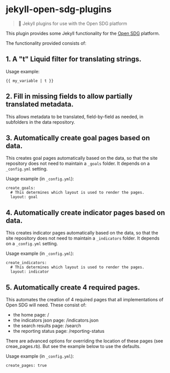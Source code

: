 # jekyll-open-sdg-plugins

> 💎 Jekyll plugins for use with the Open SDG platform

This plugin provides some Jekyll functionality for the [Open SDG](https://github.com/open-sdg/open-sdg) platform.

The functionality provided consists of:

## 1. A "t" Liquid filter for translating strings.

Usage example:

```
{{ my_variable | t }}
```

## 2. Fill in missing fields to allow partially translated metadata.

This allows metadata to be translated, field-by-field as needed, in subfolders in the data repository.

## 3. Automatically create goal pages based on data.

This creates goal pages automatically based on the data, so that the site repository does not need to maintain a `_goals` folder. It depends on a `_config.yml` setting.

Usage example (in `_config.yml`):
```
create_goals:
  # This determines which layout is used to render the pages.
  layout: goal
```

## 4. Automatically create indicator pages based on data.

This creates indicator pages automatically based on the data, so that the site repository does not need to maintain a `_indicators` folder. It depends on a `_config.yml` setting.

Usage example (in `_config.yml`):
```
create_indicators:
  # This determines which layout is used to render the pages.
  layout: indicator
```

## 5. Automatically create 4 required pages.

This automates the creation of 4 required pages that all implementations of Open SDG will need. These consist of:

* the home page: /
* the indicators json page: /indicators.json
* the search results page: /search
* the reporting status page: /reporting-status

There are advanced options for overriding the location of these pages (see creae_pages.rb). But see the example below to use the defaults.

Usage example (in `_config.yml`):
```
create_pages: true
```
